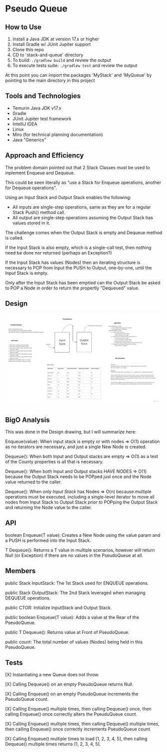 # Pseudo Queue

## How to Use

1. Install a Java JDK at version 17.x or higher
2. Install Gradle w/ JUnit Jupiter support
3. Clone this repo
4. CD to 'stack-and-queue' directory
5. To build: `./gradlew build` and review the output
6. To execute tests suite: `./gradlew test` and review the output

At this point you can import the packages 'MyStack' and 'MyQueue' by pointing to the main directory in this project

## Tools and Technologies

- Temurin Java JDK v17.x
- Gradle
- JUnit Jupiter test framework
- IntelliJ IDEA
- Linux
- Miro (for technical planning documentation)
- Java "Generics"

## Approach and Efficiency

The problem domain pointed out that 2 Stack Classes must be used to inplement Enqueue and Dequeue.

This could be seen literally as "use a Stack for Enqueue operations, another for Dequeue operations".

Using an Input Stack and Output Stack enables the following:

- All inputs are single-step operations, same as they are for a regular Stack Push() method call.
- All output are single-step operations assuming the Output Stack has values stored in it.

The challenge comes when the Output Stack is empty and Dequeue method is called.

If the Input Stack is also empty, which is a single-call test, then nothing need be done nor returned (perhaps an Exception?)

If the Input Stack has values (Nodes) then an iterating structure is necessary to POP from Input the PUSH to Output, one-by-one, until the Input Stack is empty.

Only after the Input Stack has been emptied can the Output Stack be asked to POP a Node in order to return the propertly "Dequeued" value.

## Design

![Pseudo Queue Design](./pseudo-queue-design.jpg)

## BigO Analysis

This was done in the Design drawing, but I will summarize here:

Enqueue(value): When input stack is empty or with nodes => O(1) operation as no iterators are necessary, and just a single New Node is created.

Dequeue(): When both Input and Output stacks are empty => O(1) as a test of the County properties is all that is necessary.

Dequeue(): When both Input and Output stacks HAVE NODES => O(1) because the Output Stack needs to be POPped just once and the Node value returned to the caller.

Dequeue(): When *only Input Stack* has Nodes => O(n) because multiple operations must be executed, including a single-level iterator to move all nodes from Input Stack to Output Stack *prior to* POPping the Output Stack and returning the Node value to the caller.

## API

boolean Enqueue(T value): Creates a New Node using the value param and a PUSH is performed into the Input Stack.

T Dequeue(): Returns a T value in multiple scenarios, however will return Null (or Exception) if there are no values in the PseudoQueue at all.

## Members

public Stack<T> InputStack: The 1st Stack used for ENQUEUE operations.

public Stack<T> OutputStack: The 2nd Stack leveraged when managing DEQUEUE operations.

public CTOR: Initialize InputStack and Output Stack.

public boolean Enqueue(T value): Adds a value at the Rear of the PseudoQueue.

public T Dequeue(): Returns value at Front of PseudoQueue.

public count: The total number of values (Nodes) being held in this PseudoQueue.

## Tests

[X] Instantiating a new Queue does not throw.

[X] Calling Dequeue() on an empty PseudoQueue returns Null.

[X] Calling Enqueue() on an empty PseudoQueue increments the PseudoQueue count.

[X] Calling Enqueue() multiple times, then calling Dequeue() once, then calling Enqueue() once correctly alters the PseuduQueue count.

[X] Calling Enqueue() multiple times, then calling Dequeue() multiple times, then calling Enqueue() once correctly increments PseudoQueue count.

[X] Calling Enqueue() multiple times to load [1, 2, 3, 4, 5], then calling Dequeue() multiple times returns [1, 2, 3, 4, 5].
